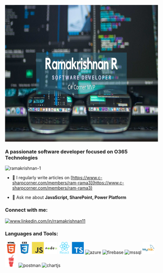 <img  align="center" src="https://github.com/Ramakrishnan-1/Ramakrishnan-1/blob/main/Header.jpg?raw=true" alt="banner" width="850" height="450"/>
<!-- <h1 align="center">Hi 👋, I'm Ramakrishnan</h1> -->
<h3 align="left">A passionate software developer focused on O365 Technologies</h3>

<p align="left"> <img src="https://komarev.com/ghpvc/?username=ramakrishnan-1&label=Profile%20views&color=0e75b6&style=flat" alt="ramakrishnan-1" /> </p>

<!-- <p align="left"> <a href="https://github.com/ryo-ma/github-profile-trophy"><img src="https://github-profile-trophy.vercel.app/?username=ramakrishnan-1" alt="ramakrishnan-1" /></a> </p> -->

- 📝 I regularly write articles on [https://www.c-sharpcorner.com/members/ram-rama3](https://www.c-sharpcorner.com/members/ram-rama3)

- 💬 Ask me about **JavaScript, SharePoint, Power Platform**

<h3 align="left">Connect with me:</h3>
<p align="left">
<a href="https://www.linkedin.com/in/rramakrishnan11/" target="blank"><img align="center" src="https://raw.githubusercontent.com/rahuldkjain/github-profile-readme-generator/master/src/images/icons/Social/linked-in-alt.svg" alt="www.linkedin.com/in/rramakrishnan11" height="30" width="40" /></a>
</p>

<h3 align="left">Languages and Tools:</h3>
 <p align="left">
         <img src="https://raw.githubusercontent.com/devicons/devicon/master/icons/html5/html5-original-wordmark.svg"
            alt="html5"
            width="40"
            height="40"/>
         <img src="https://raw.githubusercontent.com/devicons/devicon/master/icons/css3/css3-original-wordmark.svg"
         	alt="css3"
            width="40"
            height="40"/>
             <img src="https://raw.githubusercontent.com/devicons/devicon/master/icons/javascript/javascript-original.svg"
            alt="javascript"
            width="40"
            height="40"/>
             <img src="https://raw.githubusercontent.com/devicons/devicon/master/icons/nodejs/nodejs-original-wordmark.svg"
            alt="nodejs"
            width="40"
            height="40" />         
         <img src="https://raw.githubusercontent.com/devicons/devicon/master/icons/react/react-original-wordmark.svg"
            alt="react"
            width="40"
            height="40" />
         <img src="https://raw.githubusercontent.com/devicons/devicon/master/icons/typescript/typescript-original.svg"
            alt="typescript"
            width="40"
            height="40" />
            <img src="https://www.vectorlogo.zone/logos/microsoft_azure/microsoft_azure-icon.svg"
            alt="azure"
            width="40"
            height="40" />
         <img src="https://www.vectorlogo.zone/logos/firebase/firebase-icon.svg"
            alt="firebase"
            width="40"
            height="40" />
         <img src="https://www.svgrepo.com/show/303229/microsoft-sql-server-logo.svg"
            alt="mssql"
            width="40"
            height="40" />
         <img src="https://raw.githubusercontent.com/devicons/devicon/master/icons/mysql/mysql-original-wordmark.svg"
            alt="mysql"
            width="40"
            height="40" />
            <img src="https://raw.githubusercontent.com/devicons/devicon/master/icons/gulp/gulp-plain.svg"
            alt="gulp"
            width="40"
            height="40" />
            <img src="https://www.vectorlogo.zone/logos/getpostman/getpostman-icon.svg"
            alt="postman"
            width="40"
            height="40" />
         <img src="https://www.chartjs.org/media/logo-title.svg"
            alt="chartjs"
            width="40"
            height="40" />
      </p>
